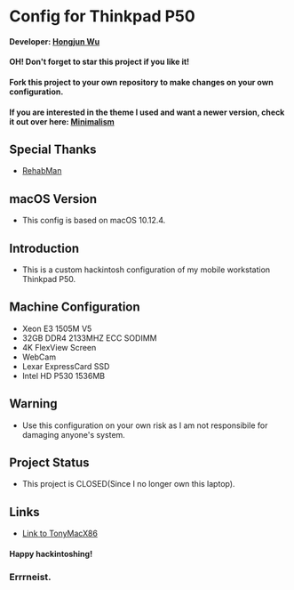 # Config for Thinkpad P50

#### Developer: [Hongjun Wu](https://www.tonymacx86.com/members/errrneist.1550861/)
#### OH! Don't forget to star this project if you like it!
#### Fork this project to your own repository to make changes on your own configuration.

#### If you are interested in the theme I used and want a newer version, check it out over here: [Minimalism](https://github.com/Errrneist/Hackintosh-Minimalism-Theme)

## Special Thanks
* [RehabMan](https://www.tonymacx86.com/members/rehabman.429483/)

## macOS Version
* This config is based on macOS 10.12.4.

## Introduction
* This is a custom hackintosh configuration of my mobile workstation Thinkpad P50.

## Machine Configuration
* Xeon E3 1505M V5
* 32GB DDR4 2133MHZ ECC SODIMM
* 4K FlexView Screen
* WebCam
* Lexar ExpressCard SSD
* Intel HD P530 1536MB
  
## Warning
* Use this configuration on your own risk as I am not responsibile for damaging anyone's system.

## Project Status
* This project is CLOSED(Since I no longer own this laptop).

## Links
* [Link to TonyMacX86](https://www.tonymacx86.com/threads/thinkpad-p50-hackintosh-sierra-configurations.250832/)

#### Happy hackintoshing!
### Errrneist.
